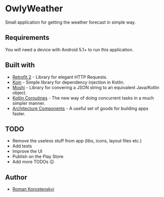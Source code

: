 # OwlyWeather

Small application for getting the weather forecast in simple way.

## Requirements

You will need a device with Android 5.1+ to run this application.

## Built with

* [Retrofit 2](https://square.github.io/retrofit/) - Library for elegant HTTP Requests.
* [Koin](https://insert-koin.io) - Simple library for dependency injection in Kotlin.
* [Moshi](https://github.com/square/moshi) - Library for convering a JSON string to an equivalent Java/Kotlin object.
* [Kotlin Coroutines](https://github.com/Kotlin/kotlinx.coroutines) - The new way of doing concurrent tasks in a much simpler manner.
* [Architecture Components](https://developer.android.com/topic/libraries/architecture/) - A useful set of goods for building apps faster.

## TODO

* Remove the useless stuff from app (libs, icons, layout files etc.)
* Add tests
* Improve the UI
* Publish on the Play Store
* Add more TODOs 😉

## Author

* [Roman Korostenskyi](https://github.com/korostenskyiHub)
